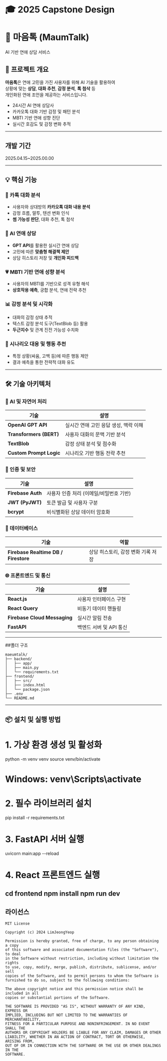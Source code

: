 # 🎓 2025 Capstone Design
# 💌 마음톡 (MaumTalk)
AI 기반 연애 상담 서비스

## 📘 프로젝트 개요

**마음톡**은 연애 고민을 가진 사용자를 위해 AI 기술을 활용하여  
상황에 맞는 **상담**, **대화 추천**, **감정 분석**, **톡 첨삭** 등  
개인화된 연애 조언을 제공하는 서비스입니다.

- 24시간 AI 연애 상담사
- 카카오톡 대화 기반 감정 및 패턴 분석
- MBTI 기반 연애 성향 진단
- 실시간 호감도 및 감정 변화 추적

---

## 개발 기간
2025.04.15~2025.00.00

---

## 💡 핵심 기능

### 💬 카톡 대화 분석
- 사용자와 상대방의 **카카오톡 대화 내용 분석**
- 감정 흐름, 말투, 텐션 변화 인식
- **썸 가능성 판단**, 대화 추천, 톡 첨삭

### 🧠 AI 연애 상담
- **GPT API**를 활용한 실시간 연애 상담
- 고민에 따른 **맞춤형 해결책 제안**
- 상담 히스토리 저장 및 **개인화 피드백**

### 💗 MBTI 기반 연애 성향 분석
- 사용자의 MBTI를 기반으로 성격 유형 해석
- **상호작용 예측**, 궁합 분석, 연애 전략 추천

### 📊 감정 분석 및 시각화
- 대화의 감정 상태 추적
- 텍스트 감정 분석 도구(TextBlob 등) 활용
- **두근지수** 및 관계 진전 가능성 수치화

### 🧠 시나리오 대응 및 행동 추천
- 특정 상황(싸움, 고백 등)에 따른 행동 제안
- 결과 예측을 통한 전략적 대화 유도

---

## 🛠 기술 아키텍처

### 🧠 AI 및 자연어 처리

| 기술 | 설명 |
|------|------|
| **OpenAI GPT API** | 실시간 연애 고민 응답 생성, 맥락 이해 |
| **Transformers (BERT)** | 사용자 대화의 문맥 기반 분석 |
| **TextBlob** | 감정 상태 분석 및 점수화 |
| **Custom Prompt Logic** | 시나리오 기반 행동 전략 추천 |


### 🔐 인증 및 보안

| 기술 | 설명 |
|------|------|
| **Firebase Auth** | 사용자 인증 처리 (이메일/비밀번호 기반) |
| **JWT (PyJWT)** | 토큰 발급 및 사용자 구분 |
| **bcrypt** | 비식별화된 상담 데이터 암호화 |

### 💾 데이터베이스

| 기술 | 역할 |
|------|------|
| **Firebase Realtime DB / Firestore** | 상담 히스토리, 감정 변화 기록 저장 |


### 🌐 프론트엔드 및 통신

| 기술 | 설명 |
|------|------|
| **React.js** | 사용자 인터페이스 구현 |
| **React Query** | 비동기 데이터 핸들링 |
| **Firebase Cloud Messaging** | 실시간 알림 전송 |
| **FastAPI** | 백엔드 서버 및 API 통신 |

---

##폴더 구조
```
maeumtalk/
├── backend/
│   ├── app/
│   ├── main.py
│   └── requirements.txt
├── frontend/
│   ├── src/
│   ├── index.html
│   └── package.json
├── .env
└── README.md
```
---

## 📦 설치 및 실행 방법
# 1. 가상 환경 생성 및 활성화
python -m venv venv
source venv/bin/activate   
# Windows: venv\Scripts\activate

# 2. 필수 라이브러리 설치
pip install -r requirements.txt

# 3. FastAPI 서버 실행
uvicorn main:app --reload

# 4. React 프론트엔드 실행
cd frontend
npm install
npm run dev
---
## 라이선스

    MIT License

    Copyright (c) 2024 LimJeongYeop

    Permission is hereby granted, free of charge, to any person obtaining a copy
    of this software and associated documentation files (the "Software"), to deal
    in the Software without restriction, including without limitation the rights
    to use, copy, modify, merge, publish, distribute, sublicense, and/or sell
    copies of the Software, and to permit persons to whom the Software is
    furnished to do so, subject to the following conditions:
    
    The above copyright notice and this permission notice shall be included in all
    copies or substantial portions of the Software.
    
    THE SOFTWARE IS PROVIDED "AS IS", WITHOUT WARRANTY OF ANY KIND, EXPRESS OR 
    IMPLIED, INCLUDING BUT NOT LIMITED TO THE WARRANTIES OF MERCHANTABILITY,
    FITNESS FOR A PARTICULAR PURPOSE AND NONINFRINGEMENT. IN NO EVENT SHALL THE
    AUTHORS OR COPYRIGHT HOLDERS BE LIABLE FOR ANY CLAIM, DAMAGES OR OTHER
    LIABILITY, WHETHER IN AN ACTION OF CONTRACT, TORT OR OTHERWISE, ARISING FROM,
    OUT OF OR IN CONNECTION WITH THE SOFTWARE OR THE USE OR OTHER DEALINGS IN THE
    SOFTWARE.

